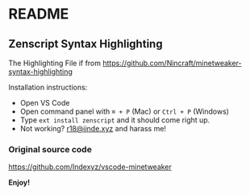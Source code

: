 # README
## Zenscript Syntax Highlighting

The Highlighting File if from https://github.com/Nincraft/minetweaker-syntax-highlighting

Installation instructions:

* Open VS Code
* Open command panel with `⌘ + P` (Mac) or `Ctrl + P` (Windows)
* Type `ext install zenscript` and it should come right up.
* Not working? r18@iinde.xyz and harass me!

### Original source code

https://github.com/Indexyz/vscode-minetweaker

**Enjoy!**
